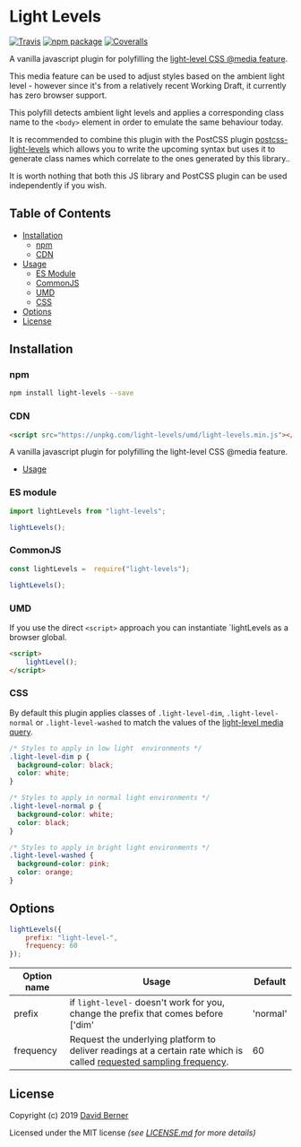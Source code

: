 # Light Levels

[![Travis][build-badge]][build] [![npm package][npm-badge]][npm] [![Coveralls][coveralls-badge]][coveralls]

A vanilla javascript plugin for polyfilling the [light-level CSS @media feature].

This media feature can be used to adjust styles based on the ambient light level - however since it's from a relatively recent Working Draft, it currently has zero browser support.

This polyfill detects ambient light levels and applies a corresponding class name to the `<body>` element in order to emulate the same behaviour today.

It is recommended to combine this plugin with the PostCSS plugin [postcss-light-levels] which allows you to write the upcoming syntax but uses it to generate class names which correlate to the ones generated by this library..

It is worth nothing that both this JS library and PostCSS plugin can be used independently if you wish.

[light-level css @media feature]: https://developer.mozilla.org/en-US/docs/Web/CSS/@media/light-level
[postcss-light-levels]: https://github.com/daveordead/postcss-light-levels
[build-badge]: https://travis-ci.com/DaveOrDead/light-levels.svg?branch=master
[build]: https://travis-ci.com/DaveOrDead/light-levels
[npm-badge]: https://raster.shields.io/npm/v/light-levels.png
[npm]: https://www.npmjs.com/package/light-levels
[coveralls-badge]: https://coveralls.io/repos/github/DaveOrDead/light-levels/badge.svg?branch=master
[coveralls]: https://coveralls.io/github/DaveOrDead/light-levels?branch=master



## Table of Contents

- [Installation](#installation)
  - [npm](#npm)
  - [CDN](#CDN)
- [Usage](#usage)
  - [ES Module](#esmodule)
  - [CommonJS](#CommonJS)
  - [UMD](#UMD)
  - [CSS](#CSS)
- [Options](#options)
- [License](#license)


## Installation

### npm

```sh
npm install light-levels --save
```

### CDN

```html
<script src="https://unpkg.com/light-levels/umd/light-levels.min.js"></script>
```
A vanilla javascript plugin for polyfilling the light-level CSS @media feature.

- [Usage](#usage)

### ES module

```js
import lightLevels from "light-levels";

lightLevels();
```

### CommonJS

```js
const lightLevels =  require("light-levels");

lightLevels();
```

### UMD

If you use the direct `<script>` approach you can instantiate `lightLevels as a browser global.

```html
<script>
    lightLevel();
</script>
```

### CSS

By default this plugin applies classes of `.light-level-dim`, `.light-level-normal` or `.light-level-washed` to match the values of the [light-level media query](https://drafts.csswg.org/mediaqueries-5/#light-level).

```css
/* Styles to apply in low light  environments */
.light-level-dim p {
  background-color: black;
  color: white;
}

/* Styles to apply in normal light environments */
.light-level-normal p {
  background-color: white;
  color: black;
}

/* Styles to apply in bright light environments */
.light-level-washed {
  background-color: pink;
  color: orange;
}
```

## Options

```js
lightLevels({
    prefix: "light-level-",
    frequency: 60
});
```

| Option name | Usage | Default |
| ----------- | ----- | ------- |
| prefix | if `light-level-` doesn't work for you, change the prefix that comes before ['dim' | 'normal' | 'washed'] with this option | 'light-level-' |
| frequency | Request the underlying platform to deliver readings at a certain rate which is called [requested sampling frequency](https://www.w3.org/TR/generic-sensor/#sampling-frequency). | 60 |

## License

Copyright (c) 2019 [David Berner](http://davidberner.co.uk)

Licensed under the MIT license _(see [LICENSE.md](https://github.com/daveordead/light-levels/blob/master/LICENSE) for more details)_
